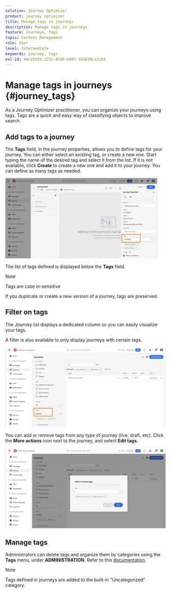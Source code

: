 ```yaml
---
solution: Journey Optimizer
product: journey optimizer
title: Manage tags in journeys
description: Manage tags in journeys
feature: Journeys, Tags
topic: Content Management
role: User
level: Intermediate
keywords: journey, tags
exl-id: 44c255d1-121c-47d4-b407-161626ca3cb4
---
```

# Manage tags in journeys {#journey_tags}

As a Journey Optimizer practitioner, you can organize your journeys using tags. Tags are a quick and easy way of classifying objects to improve search.

## Add tags to a journey

The **Tags** field, in the journey properties, allows you to define tags for your journey. You can either select an existing tag, or create a new one. Start typing the name of the desired tag and select it from the list. If it is not available, click **Create** to create a new one and add it to your journey. You can define as many tags as needed.

![](assets/tags1.png)

The list of tags defined is displayed below the **Tags** field. 

>[!NOTE]
>
> Tags are case in-sensitive
> 
> If you duplicate or create a new version of a journey, tags are preserved.

## Filter on tags

The Journey list displays a dedicated column so you can easily visualize your tags. 

A filter is also available to only display journeys with certain tags.

![](assets/tags2.png)

You can add or remove tags from any type of journey (live, draft, etc). Click the **More actions** icon next to the journey, and select **Edit tags**. 

![](assets/tags3.png)

## Manage tags

Administrators can delete tags and organize them by categories using the **Tags** menu, under **ADMINISTRATION**. Refer to this [documentation](https://experienceleague.adobe.com/docs/experience-platform/administrative-tags/overview.html). 

>[!NOTE]
>
> Tags defined in journeys are added to the built-in "Uncategorized" category.
